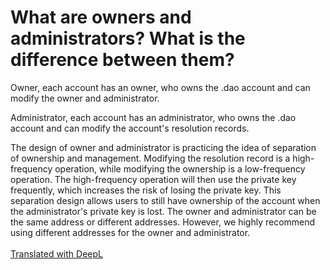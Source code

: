 # What are owners and administrators? What is the difference between them?

Owner, each account has an owner, who owns the .dao account and can modify the owner and administrator.

Administrator, each account has an administrator, who owns the .dao account and can modify the account's resolution records.

The design of owner and administrator is practicing the idea of separation of ownership and management. Modifying the resolution record is a high-frequency operation, while modifying the ownership is a low-frequency operation. The high-frequency operation will then use the private key frequently, which increases the risk of losing the private key. This separation design allows users to still have ownership of the account when the administrator's private key is lost. The owner and administrator can be the same address or different addresses. However, we highly recommend using different addresses for the owner and administrator.\
\
[Translated with DeepL](https://www.deepl.com/translator?utm\_source=macos\&utm\_medium=app\&utm\_campaign=macos-share)
